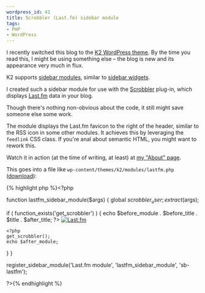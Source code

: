 ```yaml
--- 
wordpress_id: 41
title: Scrobbler (Last.fm) sidebar module
tags: 
- PHP
- WordPress
---
```

I recently switched this blog to the <a href="http://www.getk2.com">K2 WordPress theme</a>. By the time you read this, I might be using something else &ndash; the blog is new and its appearance very much in flux.

K2 supports <a href="http://nybblelabs.org.uk/projects/sidebar-modules/">sidebar modules</a>, similar to <a href="http://automattic.com/code/widgets/">sidebar widgets</a>.

I created such a sidebar module for use with the <a href="http://leflo.de/projekte/wordpress/scrobbler/">Scrobbler</a> plug-in, which displays <a href="http://www.last.fm">Last.fm</a> data in your blog.

<!--more-->

Though there's nothing non-obvious about the code, it still might save someone else some work.

The module displays the Last.fm favicon to the right of the header, similar to the RSS icon in some other modules. It achieves this by leveraging the <code>feedlink</code> CSS class. If you're anal about semantic HTML, you might want to rework this.

Watch it in action (at the time of writing, at least) at <a href="http://henrik.nyh.se/about/">my "About" page</a>.

This goes into a file like <code>wp-content/themes/k2/modules/lastfm.php</code> (<a href="http://henrik.nyh.se/uploads/lastfm.phps">download</a>):

{% highlight php %}<?php

function lastfm_sidebar_module($args) {
  global $scrobbler_user;
  extract($args);

  if ( function_exists('get_scrobbler') ) {
    echo $before_module . $before_title . $title . $after_title;
?>
    <span class="metalink"><a href="http://www.last.fm/user/<?php echo $scrobbler_user; ?>" class="feedlink" title="My Last.fm profile"><img src="http://static.last.fm/matt/favicon.ico" alt="Last.fm" /></a></span>
    
    <?php
    get_scrobbler();
    echo $after_module;
  }
}

register_sidebar_module('Last.fm module', 'lastfm_sidebar_module', 'sb-lastfm');

?>{% endhighlight %}
